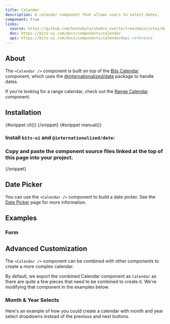 ```yaml
---
title: Calendar
description: A calendar component that allows users to select dates.
component: true
links:
  source: https://github.com/huntabyte/shadcn-svelte/tree/main/sites/docs/src/lib/registry/ui/calendar
  doc: https://bits-ui.com/docs/components/calendar
  api: https://bits-ui.com/docs/components/calendar#api-reference
---
```


<script>
    import { ComponentPreview, Callout, PMAddComp, PMInstall, Step, Steps, InstallTabs } from '$lib/components/docs';
</script>

<ComponentPreview name="calendar-demo">

<div></div>

</ComponentPreview>

## About

The `<Calendar />` component is built on top of the [Bits Calendar](https://www.bits-ui.com/docs/components/calendar) component, which uses the [@internationalized/date](https://react-spectrum.adobe.com/internationalized/date/index.html) package to handle dates.

If you're looking for a range calendar, check out the [Range Calendar](/docs/components/range-calendar) component.

## Installation

<InstallTabs>
{#snippet cli()}
<PMAddComp name="calendar" />
{/snippet}
{#snippet manual()}
<Steps>

### Install `bits-ui` and `@internationalized/date`:

<PMInstall command="bits-ui @internationalized/date -D" />

### Copy and paste the component source files linked at the top of this page into your project.

</Steps>
{/snippet}
</InstallTabs>

## Date Picker

You can use the `<Calendar />` component to build a date picker. See the [Date Picker](/docs/components/date-picker) page for more information.

## Examples

### Form

<ComponentPreview name="date-picker-demo">

<div></div>

</ComponentPreview>

## Advanced Customization

The `<Calendar />` component can be combined with other components to create a more complex calendar.

<Callout>
    By default, we export the combined Calendar component as <code>Calendar</code> as there are quite a few pieces that need to be combined to create it. We're modifying that component in the examples below.
</Callout>

### Month & Year Selects

Here's an example of how you could create a calendar with month and year select dropdowns instead of the previous and next buttons.

<ComponentPreview name="calendar-with-selects">

<div></div>

</ComponentPreview>
